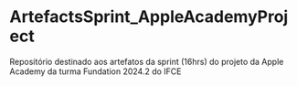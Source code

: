 # ArtefactsSprint_AppleAcademyProject
Repositório destinado aos artefatos da sprint (16hrs) do projeto da Apple Academy da turma Fundation 2024.2 do IFCE
